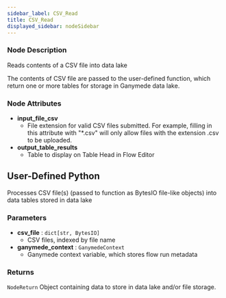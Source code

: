 ```yaml
---
sidebar_label: CSV_Read
title: CSV_Read
displayed_sidebar: nodeSidebar
---
```


### Node Description

Reads contents of a CSV file into data lake

The contents of CSV file are passed to the user-defined function, which
return one or more tables for storage in Ganymede data lake.

### Node Attributes

- **input_file_csv**
  - File extension for valid CSV files submitted.  For example, filling in this attribute with "*.csv" will only allow files with the extension .csv to be uploaded.
- **output_table_results**
  - Table to display on Table Head in Flow Editor

## User-Defined Python

Processes CSV file(s) (passed to function as BytesIO file-like objects) into data tables
stored in data lake

### Parameters

- **csv_file** : `dict[str, BytesIO]`
    - CSV files, indexed by file name
- **ganymede_context** : `GanymedeContext`
    - Ganymede context variable, which stores flow run metadata

### Returns

`NodeReturn`
  Object containing data to store in data lake and/or file storage.